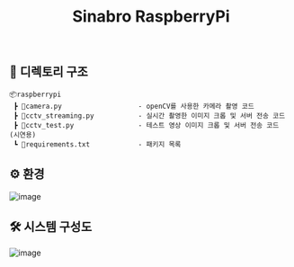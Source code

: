 <div align="center">
  <h1>Sinabro RaspberryPi</h1>
<br/>
</div>

## 📁 디렉토리 구조
```
📦raspberrypi  
 ┣ 📜camera.py                   - openCV를 사용한 카메라 촬영 코드
 ┣ 📜cctv_streaming.py           - 실시간 촬영한 이미지 크롭 및 서버 전송 코드
 ┣ 📜cctv_test.py                - 테스트 영상 이미지 크롭 및 서버 전송 코드 (시연용)
 ┗ 📜requirements.txt            - 패키지 목록
```

## ⚙ 환경
![image](https://github.com/OSS-Sinabro/Sinabro_Raspberrypi/assets/113533845/5637d8e2-99f3-44f5-b124-0042f6e22a6b)

## 🛠 시스템 구성도
![image](https://github.com/OSS-Sinabro/Sinabro_Raspberrypi/assets/113533845/c161c7a1-0c9a-477c-b1a7-75263ad91119)
